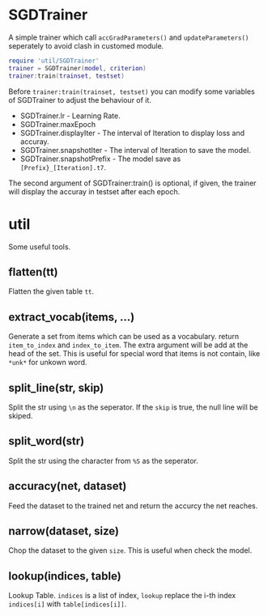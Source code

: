 # SGDTrainer

A simple trainer which call `accGradParameters()` and `updateParameters()` seperately to avoid clash in customed module.

```lua
require 'util/SGDTrainer'
trainer = SGDTrainer(model, criterion)
trainer:train(trainset, testset)
```

Before `trainer:train(trainset, testset)` you can modify some variables of SGDTrainer to adjust the behaviour of it. 

* SGDTrainer.lr - Learning Rate.   
* SGDTrainer.maxEpoch  
* SGDTrainer.displayIter - The interval of Iteration to display loss and accuray.  
* SGDTrainer.snapshotIter - The interval of Iteration to save the model.  
* SGDTrainer.snapshotPrefix - The model save as `[Prefix}_[Iteration].t7`.  

The second argument of SGDTrainer:train() is optional, if given, the trainer will display the accuray in testset after each epoch.

# util

Some useful tools.

## flatten(tt)

Flatten the given table `tt`.

## extract\_vocab(items, ...)

Generate a set from items which can be used as a vocabulary. return `item_to_index` and `index_to_item`. The extra argument will be add at the head of the set. This is useful for special word that items is not contain, like `*unk*` for unkown word.

## split\_line(str, skip)

Split the str using `\n` as the seperator. If the `skip` is true, the null line will be skiped.

## split\_word(str)
Split the str using the character from `%S` as the seperator.

## accuracy(net, dataset)
Feed the dataset to the trained net and return the accurcy the net reaches.

## narrow(dataset, size)
Chop the dataset to the given `size`. This is useful when check the model.

## lookup(indices, table)
Lookup Table. `indices` is a list of index, `lookup` replace the i-th index `indices[i]` with `table[indices[i]]`.
